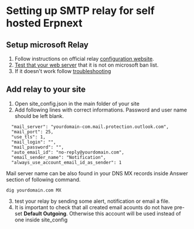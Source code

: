 # Setting up SMTP relay for self hosted Erpnext
## Setup microsoft Relay
1. Follow instructions on official relay [configuration website](https://support.office.com/en-us/article/how-to-set-up-a-multifunction-device-or-application-to-send-email-using-office-365-69f58e99-c550-4274-ad18-c805d654b4c4?ui=en-US&rs=en-US&ad=US).
2. [Test that your web server](https://docs.microsoft.com/en-us/Exchange/mail-flow/test-smtp-with-telnet) that it is not on microsoft ban list.
3. If it doesn't work follow [troubleshooting](https://support.office.com/en-us/article/fix-issues-with-printers-scanners-and-lob-applications-that-send-email-using-office-365-c75542a8-c792-42c0-a8c5-291df987512d)
## Add relay to your site
1. Open site_config.json in the main folder of your site
2. Add following lines with correct informations. Password and user name should be left blank.

```
  "mail_server": "yourdomain-com.mail.protection.outlook.com",
  "mail_port": 25,
  "use_tls": 1,
  "mail_login": "",
  "mail_password": "",
  "auto_email_id": "no-reply@yourdomain.com",
  "email_sender_name": "Notification",
  "always_use_account_email_id_as_sender": 1
```
Mail server name can be also found in your DNS MX records inside Answer section of following command.
```
dig yourdomain.com MX
```
3. test your relay by sending some alert, notification or email a file.
4. It is important to check that all created email acounts do not have pre-set **Default Outgoing**. Otherwise this account will be used instead of one inside site_config
